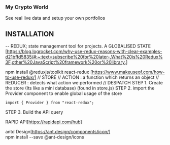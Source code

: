 ### My Crypto World

See real live data and setup your own portfolios

## INSTALLATION

-- REDUX; state management tool for projects. A GLOBALISED STATE
[https://blog.logrocket.com/why-use-redux-reasons-with-clear-examples-d21bffd5835/#:~:text=subscribe%20for%20later-,What%20is%20Redux%3F,other%20JavaScript%20framework%20or%20library.]

npm install @reduxjs/toolkit react-redux [https://www.makeuseof.com/how-to-use-redux/]
// STORE
// ACTION : a function which returns an object
// REDUCER : detects what action we performed
// DESPATCH
STEP 1. Create the store (Its like a mini database) (found in store.js)
STEP 2. import the Provider component to enable global usage of the store

```
import { Provider } from "react-redux";
```

STEP 3. Build the API query

RAPID API[https://rapidapi.com/hub]

antd Design[https://ant.design/components/icon/]  
npm install --save @ant-design/icons
